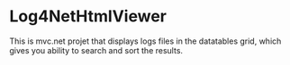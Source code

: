 # Log4NetHtmlViewer
This is mvc.net projet that displays logs files in the datatables grid, which gives you ability to search and sort the results.

